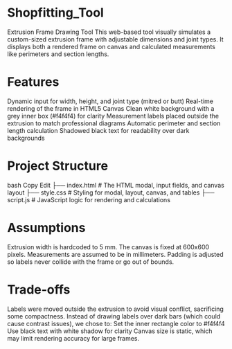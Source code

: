 # Shopfitting_Tool
Extrusion Frame Drawing Tool
This web-based tool visually simulates a custom-sized extrusion frame with adjustable dimensions and joint types. It displays both a rendered frame on canvas and calculated measurements like perimeters and section lengths.

# Features
Dynamic input for width, height, and joint type (mitred or butt)
Real-time rendering of the frame in HTML5 Canvas
Clean white background with a grey inner box (#f4f4f4) for clarity
Measurement labels placed outside the extrusion to match professional diagrams
Automatic perimeter and section length calculation
Shadowed black text for readability over dark backgrounds

# Project Structure
bash
Copy
Edit
├── index.html        # The HTML modal, input fields, and canvas layout
├── style.css         # Styling for modal, layout, canvas, and tables
├── script.js         # JavaScript logic for rendering and calculations

# Assumptions
Extrusion width is hardcoded to 5 mm.
The canvas is fixed at 600x600 pixels.
Measurements are assumed to be in millimeters.
Padding is adjusted so labels never collide with the frame or go out of bounds.

# Trade-offs
Labels were moved outside the extrusion to avoid visual conflict, sacrificing some compactness.
Instead of drawing labels over dark bars (which could cause contrast issues), we chose to:
Set the inner rectangle color to #f4f4f4
Use black text with white shadow for clarity
Canvas size is static, which may limit rendering accuracy for large frames.
